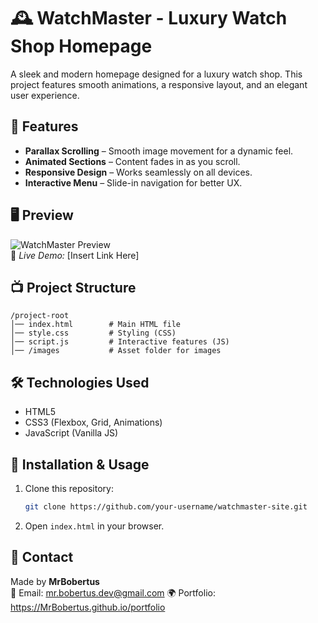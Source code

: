 # 🕰️ WatchMaster - Luxury Watch Shop Homepage  

A sleek and modern homepage designed for a luxury watch shop. This project features smooth animations, a responsive layout, and an elegant user experience.

## 🚀 Features  
- **Parallax Scrolling** – Smooth image movement for a dynamic feel.  
- **Animated Sections** – Content fades in as you scroll.  
- **Responsive Design** – Works seamlessly on all devices.  
- **Interactive Menu** – Slide-in navigation for better UX.  

## 🖥️ Preview  
![WatchMaster Preview](images/watch-preview.png)  
📌 *Live Demo:* [Insert Link Here]  

## 📺 Project Structure  
```
/project-root
│── index.html        # Main HTML file  
│── style.css         # Styling (CSS)  
│── script.js         # Interactive features (JS)  
│── /images           # Asset folder for images  
```

## 🛠️ Technologies Used  
- HTML5  
- CSS3 (Flexbox, Grid, Animations)  
- JavaScript (Vanilla JS)  

## 📌 Installation & Usage  
1. Clone this repository:  
   ```sh
   git clone https://github.com/your-username/watchmaster-site.git
   ```
2. Open `index.html` in your browser.  

## 📧 Contact  
Made by **MrBobertus**  
📩 Email: mr.bobertus.dev@gmail.com
🌍 Portfolio: https://MrBobertus.github.io/portfolio
